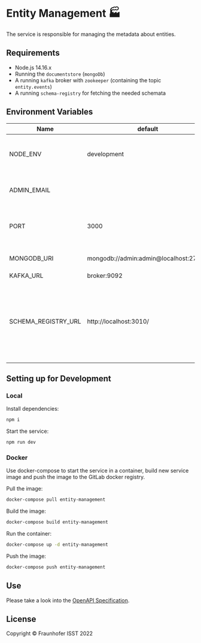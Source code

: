 # Entity Management 🏭

The service is responsible for managing the metadata about entities.

## Requirements

+ Node.js 14.16.x
+ Running the `documentstore` (`mongoDb`)
+ A running `kafka` broker with `zookeeper` (containing the topic `entity.events`)
+ A running `schema-registry` for fetching the needed schemata

## Environment Variables

| Name                | default                               | description                                                                                 |
|---------------------|---------------------------------------|---------------------------------------------------------------------------------------------|
| NODE_ENV            | development                           | sets the mode in which the service runs                                                     |
| ADMIN_EMAIL         |                                       | sets the email of the initial admin user                                                    |
| PORT                | 3000                                  | sets the port allocated by the service                                                      |
| MONGODB_URI         | mongodb://admin:admin@localhost:27017 | MongoDB connection URI                                                                      |
| KAFKA_URL           | broker:9092                           ||
| SCHEMA_REGISTRY_URL | http://localhost:3010/                | URL of the schema registry where the `entity` JSON schema and `asyncapi` schema are located |

## Setting up for Development

### Local

Install dependencies:

```sh
npm i
```

Start the service:

```sh
npm run dev
```

### Docker

Use docker-compose to start the service in a container, build new service image and push the image to the GitLab docker registry.

Pull the image:

```sh
docker-compose pull entity-management
```

Build the image:

```sh
docker-compose build entity-management
```

Run the container:

```sh
docker-compose up -d entity-management
```

Push the image:

```sh
docker-compose push entity-management
```

## Use

Please take a look into the [OpenAPI Specification](./apiDoc/openapi.yml).

## License

Copyright © Fraunhofer ISST 2022
